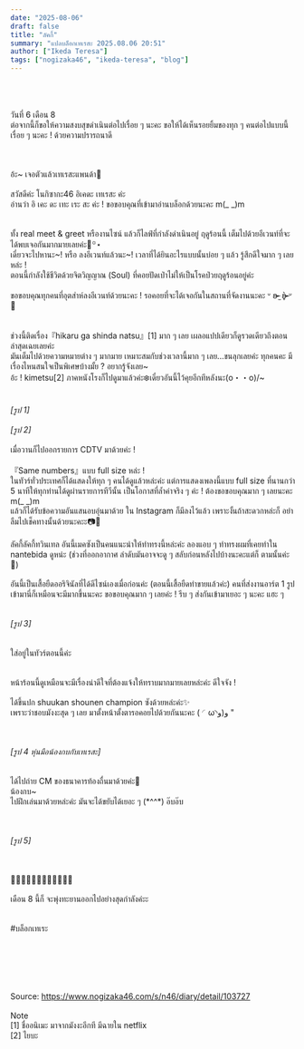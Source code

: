 ```yaml
---
date: "2025-08-06"
draft: false
title: "ลัคกี้"
summary: "แปลบล็อกเทเรสะ 2025.08.06 20:51"
author: ["Ikeda Teresa"]
tags: ["nogizaka46", "ikeda-teresa", "blog"]
---
```


\
\
\
วันที่ 6 เดือน 8\
ต่อจากนี้ก็ขอให้ความสงบสุขดำเนินต่อไปเรื่อย ๆ นะคะ ขอให้ได้เห็นรอยยิ้มของทุก ๆ คนต่อไปแบบนี้เรื่อย ๆ นะคะ ! ด้วยความปรารถนาดี\
\
\
\
อ้ะ~ เจอตัวแล้วเทเรสะแพนด้า🤍\
\
สวัสดีค่ะ โนกิซากะ46 อิเคดะ เทเรสะ ค่ะ\
อ่านว่า อิ เคะ ดะ เทะ เระ สะ ค่ะ ! ขอขอบคุณที่เข้ามาอ่านบล็อกด้วยนะคะ m(\_ \_)m\
\
\
ทั้ง real meet & greet หรืองานไซน์ แล้วก็ไลฟ์ที่กำลังดำเนินอยู่ ฤดูร้อนนี้ เต็มไปด้วยอีเวนท์ที่จะได้พบเจอกันมากมายเลยค่ะ🎐꙳⋆\
เดี๋ยวจะไปหานะ~! หรือ ลงอีเวนท์แล้วนะ~! เวลาที่ได้ยินอะไรแบบนั้นบ่อย ๆ แล้ว รู้สึกดีใจมาก ๆ เลยหล่ะ !\
ตอนนี้กำลังใช้ชีวิตด้วยจิตวิญญาณ (Soul) ที่คอยปัดเป่าไม่ให้เป็นโรคป่วยฤดูร้อนอยู่ค่ะ\
\
ขอขอบคุณทุกคนที่อุตส่าห์ลงอีเวนท์ด้วยนะคะ ! รอคอยที่จะได้เจอกันในสถานที่จัดงานนะคะ ᐡ ʚ̴̶̷  ̫ ʚ̴̶̷̥̀ ᐡ🤍\
\
\
ช่วงนี้ติดเรื่อง『hikaru ga shinda natsu』[1] มาก ๆ เลย เผลอแปปเดียวก็ดูรวดเดียวถึงตอนล่าสุดเฉยเลยค่ะ\
มันเต็มไปด้วยความหมายต่าง ๆ มากมาย เหมาะสมกับช่วงเวลานี้มาก ๆ เลย...ขนลุกเลยค่ะ ทุกคนคะ มีเรื่องไหนสนใจเป็นพิเศษบ้างมั้ย ? อยากรู้จังเลย~\
อ้ะ ! kimetsu[2] ภาคหนังโรงก็ไปดูมาแล้วค่ะ❄️เดี๋ยวอันนี้ไว้คุยอีกทีหลังนะ(o・・o)/\~\
\
\
_[รูป 1]_\
\
_[รูป 2]_\
\
เมื่อวานก็ไปออกรายการ CDTV มาด้วยค่ะ !\
\
『Same numbers』แบบ full size หล่ะ !\
ในทัวร์ทั่วประเทศก็ได้แสดงให้ทุก ๆ คนได้ดูแล้วหล่ะค่ะ แต่การแสดงเพลงนี้แบบ full size ที่นานกว่า 5 นาทีให้ทุกท่านได้ดูผ่านรายการทีวีนั้น เป็นโอกาสที่ล้ำค่าจริง ๆ ค่ะ ! ต้องขอขอบคุณมาก ๆ เลยนะคะ m(\_ \_)m\
แล้วก็ได้รับข้อความอันแสนอบอุ่นมาด้วย ใน Instagram ก็มีลงไว้แล้ว เพราะงั้นถ้าสะดวกหล่ะก็ อย่าลืมไปเช็คทางนั้นด้วยนะคะะ📷💭\
\
ลัคกี้ลัคกี้ทวินเทล อันนี้เมคซังเป็นคนแนะนำให้ทำทรงนี้หล่ะค่ะ ลองแอบ ๆ ทำทรงผมที่เคยทำใน nantebida ดูหน่ะ (ช่วงที่ออกอากาศ ลำดับมันอาจจะดู ๆ สลับก่อนหลังไปบ้างนะคะแต่ก็ ตามนั้นค่ะ🤭)\
\
อันนี้เป็นเสื้อยืดออริจินัลที่ได้ดีไซน์เองเมื่อก่อนค่ะ (ตอนนี้เสื้อยืดทำขายแล้วค่ะ) คนที่ส่งงานอาร์ต 1 รูปเข้ามานี่ก็เหมือนจะมีมากขึ้นนะคะ ขอขอบคุณมาก ๆ เลยค่ะ ! รีบ ๆ ส่งกันเข้ามาเยอะ ๆ นะคะ แฮะ ๆ\
\
\
_[รูป 3]_\
\
\
ใส่อยู่ในทัวร์ตอนนี้ค่ะ\
\
\
หน้าร้อนนี้ดูเหมือนจะมีเรื่องน่าดีใจที่ต้องแจ้งให้ทราบมากมายเลยหล่ะค่ะ ดีใจจัง !\
\
ได้ขึ้นปก shuukan shounen champion ซังด้วยหล่ะค่ะ✨\
เพราะว่าชอบมังงะสุด ๆ เลย มาตั้งหน้าตั้งตารอคอยไปด้วยกันนะคะ ( ◜ω◝و)و "\
\
\
\
_[รูป 4 หุ่นมือน้องกบกับเทเรสะ]_\
\
\
ได้ไปถ่าย CM ของธนาคารท้องถื่นมาด้วยค่ะ🐸\
น้องกบ~\
ไปฝึกเล่นมาด้วยหล่ะค่ะ มันจะได้ขยับได้เยอะ ๆ (\*^^\*) อ๊บอ๊บ\
\
\
\
_[รูป 5]_\
\
\
\
🤍🤍🤍🤍🤍🤍🤍🤍🤍🤍🤍🤍\
\
เดือน 8 นี้ก็ จะพุ่งทะยานออกไปอย่างสุดกำลังค่ะะ\
\
\
\#บล็อกเทเระ
\
\
\
\
\
\
\
Source: <https://www.nogizaka46.com/s/n46/diary/detail/103727>\
\
Note\
[1] ชื่ออนิเมะ มาจากมังงะอีกที มีฉายใน netflix\
[2] ไยบะ
